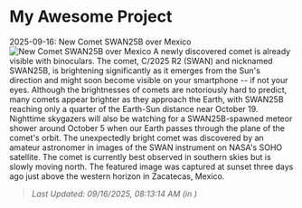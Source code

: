# My Awesome Project

<!-- APOD Start -->
2025-09-16: New Comet SWAN25B over Mexico
![New Comet SWAN25B over Mexico](https://apod.nasa.gov/apod/image/2509/Swan25B_Korona_960.jpg)
A newly discovered comet is already visible with binoculars. The comet, C/2025 R2 (SWAN) and nicknamed SWAN25B, is brightening significantly as it emerges from the Sun's direction and might soon become visible on your smartphone -- if not your eyes. Although the brightnesses of comets are notoriously hard to predict, many comets appear brighter as they approach the Earth, with SWAN25B reaching only a quarter of the Earth-Sun distance near October 19.  Nighttime skygazers will also be watching for a SWAN25B-spawned meteor shower around October 5 when our Earth passes through the plane of the comet's orbit. The unexpectedly bright comet was discovered by an amateur astronomer in images of the SWAN instrument on NASA's SOHO satellite.  The comet is currently best observed in southern skies but is slowly moving north.  The featured image was captured at sunset three days ago just above the western horizon in Zacatecas, Mexico.
> _Last Updated: 09/16/2025, 08:13:14 AM (in )_
<!-- APOD End -->
